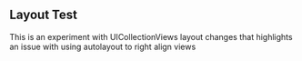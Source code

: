 Layout Test
-----------

This is an experiment with UICollectionViews layout changes that highlights an issue with using autolayout to right align views
